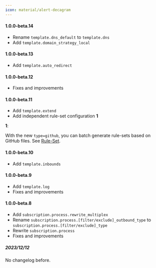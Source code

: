 ```yaml
---
icon: material/alert-decagram
---
```


#### 1.0.0-beta.14

* Rename `template.dns_default` to `template.dns`
* Add `template.domain_strategy_local`

#### 1.0.0-beta.13

* Add `template.auto_redirect`

#### 1.0.0-beta.12

* Fixes and improvements

#### 1.0.0-beta.11

* Add `template.extend`
* Add independent rule-set configuration **1**

**1**:

With the new `type=github`, you can batch generate rule-sets based on GitHub files.
See [Rule-Set](/configuration/shared/rule-set/).

#### 1.0.0-beta.10

* Add `template.inbounds`

#### 1.0.0-beta.9

* Add `template.log`
* Fixes and improvements

#### 1.0.0-beta.8

* Add `subscription.process.rewrite_multiplex`
* Rename `subscription.process.[filter/exclude]_outbound_type` to `subscription.process.[filter/exclude]_type`
* Rewrite `subscription.process`
* Fixes and improvements

##### 2023/12/12

No changelog before.
